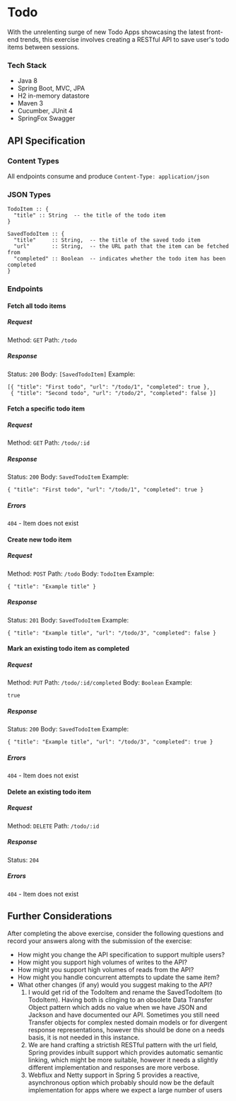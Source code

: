 Todo
=================

With the unrelenting surge of new Todo Apps showcasing the latest front-end
trends, this exercise involves creating a RESTful API to save user's todo items
between sessions.

### Tech Stack

- Java 8
- Spring Boot, MVC, JPA
- H2 in-memory datastore
- Maven 3
- Cucumber, JUnit 4
- SpringFox Swagger

API Specification
-----------------

### Content Types

All endpoints consume and produce `Content-Type: application/json`

### JSON Types

```
TodoItem :: {
  "title" :: String  -- the title of the todo item
}

SavedTodoItem :: {
  "title"     :: String,  -- the title of the saved todo item
  "url"       :: String,  -- the URL path that the item can be fetched from
  "completed" :: Boolean  -- indicates whether the todo item has been completed
}
```

### Endpoints

#### Fetch all todo items

##### Request

Method: `GET`
Path:   `/todo`

##### Response

Status: `200`
Body:   `[SavedTodoItem]`
Example:
```
[{ "title": "First todo", "url": "/todo/1", "completed": true },
 { "title": "Second todo", "url": "/todo/2", "completed": false }]
```

#### Fetch a specific todo item

##### Request

Method: `GET`
Path:   `/todo/:id`

##### Response

Status: `200`
Body:   `SavedTodoItem`
Example:
```
{ "title": "First todo", "url": "/todo/1", "completed": true }
```

##### Errors

`404` - Item does not exist

#### Create new todo item

##### Request

Method: `POST`
Path:   `/todo`
Body:   `TodoItem`
Example:
```
{ "title": "Example title" }
```

##### Response

Status: `201`
Body:   `SavedTodoItem`
Example:
```
{ "title": "Example title", "url": "/todo/3", "completed": false }
```

#### Mark an existing todo item as completed

##### Request

Method: `PUT`
Path:   `/todo/:id/completed`
Body:   `Boolean`
Example:
```
true
```

##### Response

Status: `200`
Body:   `SavedTodoItem`
Example:
```
{ "title": "Example title", "url": "/todo/3", "completed": true }
```

##### Errors

`404` - Item does not exist

#### Delete an existing todo item

##### Request

Method: `DELETE`
Path:   `/todo/:id`

##### Response

Status: `204`

##### Errors

`404` - Item does not exist



Further Considerations
----------------------

After completing the above exercise, consider the following questions and
record your answers along with the submission of the exercise:

* How might you change the API specification to support multiple users?
* How might you support high volumes of writes to the API?
* How might you support high volumes of reads from the API?
* How might you handle concurrent attempts to update the same item?
* What other changes (if any) would you suggest making to the API?
    1. I would get rid of the TodoItem and rename the SavedTodoItem (to TodoItem). Having both is clinging to an obsolete Data Transfer Object pattern which adds no value when we have JSON and Jackson and have documented our API. Sometimes you still need Transfer objects for complex nested domain models or for divergent response representations, however this should be done on a needs basis, it is not needed in this instance.
    2. We are hand crafting a strictish RESTful pattern with the url field, Spring provides inbuilt support which provides automatic semantic linking, which might be more suitable, however it needs a slightly different implementation and responses are more verbose.
    3. Webflux and Netty support in Spring 5 provides a reactive, asynchronous option which probably should now be the default implementation for apps where we expect a large number of users 
